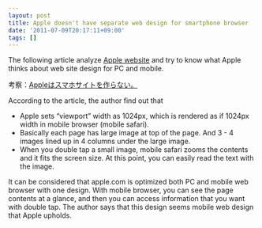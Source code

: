 ```yaml
---
layout: post
title: Apple doesn't have separate web design for smartphone browser
date: '2011-07-09T20:17:11+09:00'
tags: []
---
```

The following article analyze [Apple website](http://www.apple.com/)
and try to know what Apple thinks about web site design for PC and mobile.

考察：[Appleはスマホサイトを作らない。](http://www.pxt.jp/ja/diary/article/257/index.html)

According to the article, the author find out that

- Apple sets “viewport” width as 1024px, which is rendered as if 1024px width
in mobile browser (mobile safari).
- Basically each page has large image at top of the page. And 3 - 4 images lined
up in 4 columns under the large image.
- When you double tap a small image, mobile safari zooms the contents and it
fits the screen size. At this point, you can easily read the text with the image.

It can be considered that apple.com is optimized both PC and mobile web browser
with one design. With mobile browser, you can see the page contents at a glance,
and then you can access information that you want with double tap. The author
says that this design seems mobile web design that Apple upholds.
